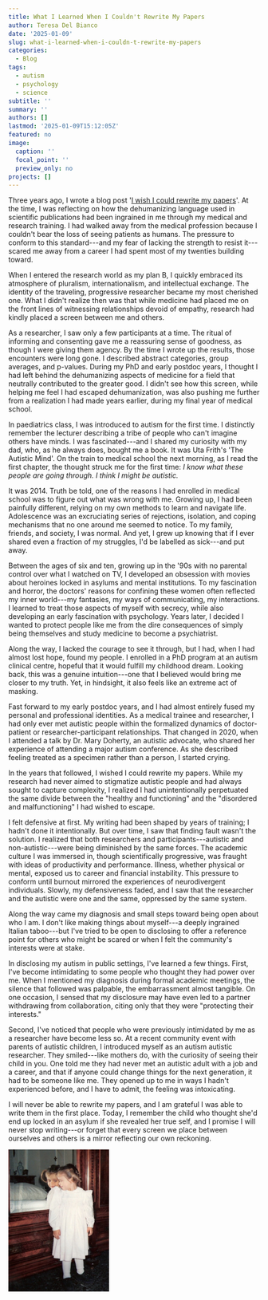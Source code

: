 ```yaml
---
title: What I Learned When I Couldn't Rewrite My Papers
author: Teresa Del Bianco
date: '2025-01-09'
slug: what-i-learned-when-i-couldn-t-rewrite-my-papers
categories:
  - Blog
tags:
  - autism
  - psychology
  - science
subtitle: ''
summary: ''
authors: []
lastmod: '2025-01-09T15:12:05Z'
featured: no
image:
  caption: ''
  focal_point: ''
  preview_only: no
projects: []
---
```


Three years ago, I wrote a blog post '[I wish I could rewrite my papers](https://tdbianco.netlify.app/post/i-wish-i-could-rewrite-my-papers/)'. At the time, I was reflecting on how the dehumanizing language used in scientific publications had been ingrained in me through my medical and research training. I had walked away from the medical profession because I couldn't bear the loss of seeing patients as humans. The pressure to conform to this standard---and my fear of lacking the strength to resist it---scared me away from a career I had spent most of my twenties building toward.

When I entered the research world as my plan B, I quickly embraced its atmosphere of pluralism, internationalism, and intellectual exchange. The identity of the traveling, progressive researcher became my most cherished one. What I didn't realize then was that while medicine had placed me on the front lines of witnessing relationships devoid of empathy, research had kindly placed a screen between me and others.

As a researcher, I saw only a few participants at a time. The ritual of informing and consenting gave me a reassuring sense of goodness, as though I were giving them agency. By the time I wrote up the results, those encounters were long gone. I described abstract categories, group averages, and p-values. During my PhD and early postdoc years, I thought I had left behind the dehumanizing aspects of medicine for a field that neutrally contributed to the greater good. I didn't see how this screen, while helping me feel I had escaped dehumanization, was also pushing me further from a realization I had made years earlier, during my final year of medical school.

In paediatrics class, I was introduced to autism for the first time. I distinctly remember the lecturer describing a tribe of people who can't imagine others have minds. I was fascinated---and I shared my curiosity with my dad, who, as he always does, bought me a book. It was Uta Frith's 'The Autistic Mind'. On the train to medical school the next morning, as I read the first chapter, the thought struck me for the first time: *I know what these people are going through. I think I might be autistic.*

It was 2014. Truth be told, one of the reasons I had enrolled in medical school was to figure out what was wrong with me. Growing up, I had been painfully different, relying on my own methods to learn and navigate life. Adolescence was an excruciating series of rejections, isolation, and coping mechanisms that no one around me seemed to notice. To my family, friends, and society, I was normal. And yet, I grew up knowing that if I ever shared even a fraction of my struggles, I'd be labelled as sick---and put away.

Between the ages of six and ten, growing up in the '90s with no parental control over what I watched on TV, I developed an obsession with movies about heroines locked in asylums and mental institutions. To my fascination and horror, the doctors' reasons for confining these women often reflected my inner world---my fantasies, my ways of communicating, my interactions. I learned to treat those aspects of myself with secrecy, while also developing an early fascination with psychology. Years later, I decided I wanted to protect people like me from the dire consequences of simply being themselves and study medicine to become a psychiatrist.

Along the way, I lacked the courage to see it through, but I had, when I had almost lost hope, found my people. I enrolled in a PhD program at an autism clinical centre, hopeful that it would fulfill my childhood dream. Looking back, this was a genuine intuition---one that I believed would bring me closer to my truth. Yet, in hindsight, it also feels like an extreme act of masking.

Fast forward to my early postdoc years, and I had almost entirely fused my personal and professional identities. As a medical trainee and researcher, I had only ever met autistic people within the formalized dynamics of doctor-patient or researcher-participant relationships. That changed in 2020, when I attended a talk by Dr. Mary Doherty, an autistic advocate, who shared her experience of attending a major autism conference. As she described feeling treated as a specimen rather than a person, I started crying.

In the years that followed, I wished I could rewrite my papers. While my research had never aimed to stigmatize autistic people and had always sought to capture complexity, I realized I had unintentionally perpetuated the same divide between the "healthy and functioning" and the "disordered and malfunctioning" I had wished to escape.

I felt defensive at first. My writing had been shaped by years of training; I hadn't done it intentionally. But over time, I saw that finding fault wasn't the solution. I realized that both researchers and participants---autistic and non-autistic---were being diminished by the same forces. The academic culture I was immersed in, though scientifically progressive, was fraught with ideas of productivity and performance. Illness, whether physical or mental, exposed us to career and financial instability. This pressure to conform until burnout mirrored the experiences of neurodivergent individuals. Slowly, my defensiveness faded, and I saw that the researcher and the autistic were one and the same, oppressed by the same system.

Along the way came my diagnosis and small steps toward being open about who I am. I don't like making things about myself---a deeply ingrained Italian taboo---but I've tried to be open to disclosing to offer a reference point for others who might be scared or when I felt the community's interests were at stake.

In disclosing my autism in public settings, I've learned a few things. First, I've become intimidating to some people who thought they had power over me. When I mentioned my diagnosis during formal academic meetings, the silence that followed was palpable, the embarrassment almost tangible. On one occasion, I sensed that my disclosure may have even led to a partner withdrawing from collaboration, citing only that they were "protecting their interests."

Second, I've noticed that people who were previously intimidated by me as a researcher have become less so. At a recent community event with parents of autistic children, I introduced myself as an autism autistic researcher. They smiled---like mothers do, with the curiosity of seeing their child in you. One told me they had never met an autistic adult with a job and a career, and that if anyone could change things for the next generation, it had to be someone like me. They opened up to me in ways I hadn't experienced before, and I have to admit, the feeling was intoxicating.

I will never be able to rewrite my papers, and I am grateful I was able to write them in the first place. Today, I remember the child who thought she'd end up locked in an asylum if she revealed her true self, and I promise I will never stop writing---or forget that every screen we place between ourselves and others is a mirror reflecting our own reckoning.

<img src="images/Teresa Del Bianco 1 copy-01.jpg" width="40%"/>
